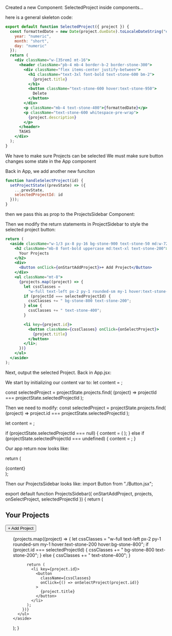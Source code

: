 Created a new Component: SelectedProject inside components...

here is a general skeleton code:

```jsx
export default function SelectedProject({ project }) {
  const formattedDate = new Date(project.dueDate).toLocaleDateString("en-US", {
    year: "numeric",
    month: "short",
    day: "numeric"
  });
  return (
    <div className="w-[35rem] mt-16">
      <header className="pb-4 mb-4 border-b-2 border-stone-300">
        <div className="flex items-center justify-between">
          <h1 className="text-3xl font-bold text-stone-600 bm-2">
            {project.title}
          </h1>
          <button className="text-stone-600 hover:text-stone-950">
            Delete
          </button>
        </div>
        <p className="mb-4 text-stone-400">{formattedDate}</p>
        <p className="text-stone-600 whitespace-pre-wrap">
          {project.description}
        </p>
      </header>
      TASKS
    </div>
  );
}
```

We have to make sure Projects can be selected
We must make sure button changes some state in the App component

Back in App, we add another new funciton

```jsx
function handleSelectProject(id) {
  setProjectState((prevState) => ({
    ...prevState,
    selectedProjectId: id
  }));
}
```

then we pass this as prop to the ProjectsSidebar Component:

<ProjectsSidebar
onStartAddProject={handleStartAddProject}
projects={projectState.projects}
onSelectProject={handleSelectProject}/>

Then we modify the return statements in ProjectSidebar to style the selected project button:

```jsx
return (
  <aside className="w-1/3 px-8 py-16 bg-stone-900 text-stone-50 md:w-72 rounded-r-xl">
    <h2 className="mb-8 font-bold uppercase md:text-xl text-stone-200">
      Your Projects
    </h2>
    <div>
      <Button onClick={onStartAddProject}>+ Add Project</Button>
    </div>
    <ul className="mt-8">
      {projects.map((project) => {
        let cssClasses =
          "w-full text-left px-2 py-1 rounded-sm my-1 hover:text-stone-200 hover:bg-stone-800";
        if (projectId === selectedProjectId) {
          cssClasses += " bg-stone-800 text-stone-200";
        } else {
          cssClasses += " text-stone-400";
        }

        <li key={project.id}>
          <button className={cssClasses} onClick={onSelectProject}>
            {project.title}
          </button>
        </li>;
      })}
    </ul>
  </aside>
);
```

Next, output the selected Project.
Back in App.jsx:

We start by initializing our content var to:
let content = <selectedProject />;

const selectedProject = projectState.projects.find(
(project) => projectId === projectState.selectedProjectId
);

Then we need to modify:
const selectedProject = projectState.projects.find(
(project) => project.id === projectState.selectedProjectId
);

let content = <SelectedProject project={selectedProject} />;

if (projectState.selectedProjectId === null) {
content = (
<NewProject
        onAdd={handleAddProject}
        onCancel={handleCancelProjectAddProject}
      />
);
} else if (projectState.selectedProjectId === undefined) {
content = <NoProjectSelected onStartAddProject={handleStartAddProject} />;
}

Our app return now looks like:

return (
<main className="h-screen flex gap-8">
<ProjectsSidebar
        onStartAddProject={handleStartAddProject}
        projects={projectState.projects}
        onSelectProject={handleSelectProject}
      />
{content}
</main>
);

Then our ProjectsSidebar looks like:
import Button from "./Button.jsx";

export default function ProjectsSidebar({
onStartAddProject,
projects,
onSelectProject,
selectedProjectId
}) {
return (
<aside className="w-1/3 px-8 py-16 bg-stone-900 text-stone-50 md:w-72 rounded-r-xl">
<h2 className="mb-8 font-bold uppercase md:text-xl text-stone-200">
Your Projects
</h2>
<div>
<Button onClick={onStartAddProject}>+ Add Project</Button>
</div>
<ul className="mt-8">
{projects.map((project) => {
let cssClasses =
"w-full text-left px-2 py-1 rounded-sm my-1 hover:text-stone-200 hover:bg-stone-800";
if (project.id === selectedProjectId) {
cssClasses += " bg-stone-800 text-stone-200";
} else {
cssClasses += " text-stone-400";
}

          return (
            <li key={project.id}>
              <button
                className={cssClasses}
                onClick={() => onSelectProject(project.id)}
              >
                {project.title}
              </button>
            </li>
          );
        })}
      </ul>
    </aside>

);
}
